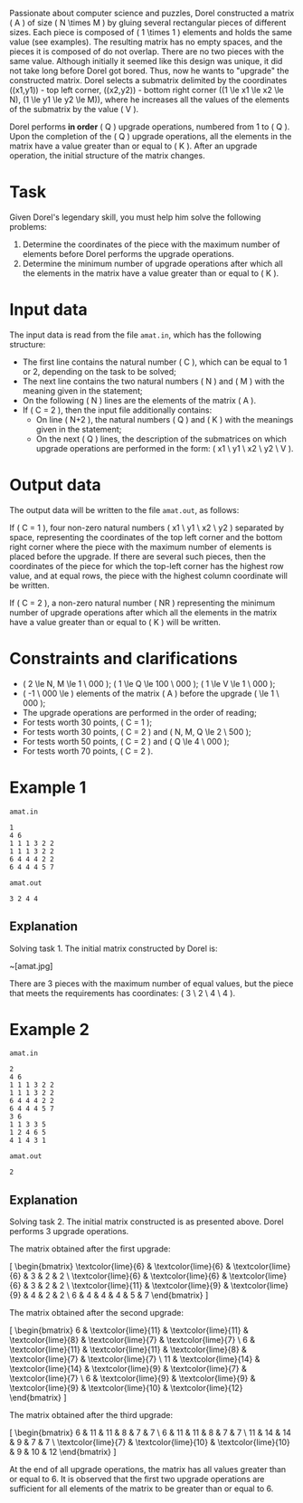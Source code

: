 Passionate about computer science and puzzles, Dorel constructed a matrix \( A \) of size \( N \times M \) by gluing several rectangular pieces of different sizes. Each piece is composed of \( 1 \times 1 \) elements and holds the same value (see examples). The resulting matrix has no empty spaces, and the pieces it is composed of do not overlap. There are no two pieces with the same value.
Although initially it seemed like this design was unique, it did not take long before Dorel got bored. Thus, now he wants to "upgrade" the constructed matrix. Dorel selects a submatrix delimited by the coordinates \((x1,y1)\) - top left corner, \((x2,y2)\) - bottom right corner (\(1 \le x1 \le x2 \le N\), \(1 \le y1 \le y2 \le M\)), where he increases all the values of the elements of the submatrix by the value \( V \).

Dorel performs **in order** \( Q \) upgrade operations, numbered from 1 to \( Q \). Upon the completion of the \( Q \) upgrade operations, all the elements in the matrix have a value greater than or equal to \( K \). After an upgrade operation, the initial structure of the matrix changes.

# Task
Given Dorel's legendary skill, you must help him solve the following problems:
1. Determine the coordinates of the piece with the maximum number of elements before Dorel performs the upgrade operations.
2. Determine the minimum number of upgrade operations after which all the elements in the matrix have a value greater than or equal to \( K \).

# Input data
The input data is read from the file `amat.in`, which has the following structure:
- The first line contains the natural number \( C \), which can be equal to 1 or 2, depending on the task to be solved;
- The next line contains the two natural numbers \( N \) and \( M \) with the meaning given in the statement;
- On the following \( N \) lines are the elements of the matrix \( A \).
- If \( C = 2 \), then the input file additionally contains:
  - On line \( N+2 \), the natural numbers \( Q \) and \( K \) with the meanings given in the statement;
  - On the next \( Q \) lines, the description of the submatrices on which upgrade operations are performed in the form: \( x1 \ y1 \ x2 \ y2 \ V \).

# Output data
The output data will be written to the file `amat.out`, as follows:

If \( C = 1 \), four non-zero natural numbers \( x1 \ y1 \ x2 \ y2 \) separated by space, representing the coordinates of the top left corner and the bottom right corner where the piece with the maximum number of elements is placed before the upgrade. If there are several such pieces, then the coordinates of the piece for which the top-left corner has the highest row value, and at equal rows, the piece with the highest column coordinate will be written.

If \( C = 2 \), a non-zero natural number \( NR \) representing the minimum number of upgrade operations after which all the elements in the matrix have a value greater than or equal to \( K \) will be written.

# Constraints and clarifications
- \( 2 \le N, M \le 1 \ 000 \); \( 1 \le Q \le 100 \ 000 \); \( 1 \le V \le 1 \ 000 \);
- \( -1 \ 000 \le \) elements of the matrix \( A \) before the upgrade \( \le 1 \ 000 \);
- The upgrade operations are performed in the order of reading;
- For tests worth 30 points, \( C = 1 \);
- For tests worth 30 points, \( C = 2 \) and \( N, M, Q \le 2 \ 500 \);
- For tests worth 50 points, \( C = 2 \) and \( Q \le 4 \ 000 \);
- For tests worth 70 points, \( C = 2 \).

# Example 1
`amat.in`
```
1
4 6
1 1 1 3 2 2
1 1 1 3 2 2
6 4 4 4 2 2
6 4 4 4 5 7
```
`amat.out`
```
3 2 4 4
```

## Explanation
Solving task 1. The initial matrix constructed by Dorel is:

~[amat.jpg]

There are 3 pieces with the maximum number of equal values, but the piece that meets the requirements has coordinates: \( 3 \ 2 \ 4 \ 4 \).

# Example 2
`amat.in`
```
2
4 6
1 1 1 3 2 2
1 1 1 3 2 2
6 4 4 4 2 2
6 4 4 4 5 7
3 6
1 1 3 3 5
1 2 4 6 5
4 1 4 3 1
```
`amat.out`
```
2
```

## Explanation
Solving task 2. The initial matrix constructed is as presented above. Dorel performs 3 upgrade operations.

The matrix obtained after the first upgrade:

\[
\begin{bmatrix} 
\textcolor{lime}{6} & \textcolor{lime}{6} & \textcolor{lime}{6} & 3 & 2 & 2 \\
\textcolor{lime}{6} & \textcolor{lime}{6} & \textcolor{lime}{6} & 3 & 2 & 2 \\
\textcolor{lime}{11} & \textcolor{lime}{9} & \textcolor{lime}{9} & 4 & 2 & 2 \\
6 & 4 & 4 & 4 & 5 & 7 
\end{bmatrix}
\]

The matrix obtained after the second upgrade:

\[
\begin{bmatrix} 
6 & \textcolor{lime}{11} & \textcolor{lime}{11} & \textcolor{lime}{8} & \textcolor{lime}{7} & \textcolor{lime}{7} \\
6 & \textcolor{lime}{11} & \textcolor{lime}{11} & \textcolor{lime}{8} & \textcolor{lime}{7} & \textcolor{lime}{7} \\
11 & \textcolor{lime}{14} & \textcolor{lime}{14} & \textcolor{lime}{9} & \textcolor{lime}{7} & \textcolor{lime}{7} \\
6 & \textcolor{lime}{9} & \textcolor{lime}{9} & \textcolor{lime}{9} & \textcolor{lime}{10} & \textcolor{lime}{12} 
\end{bmatrix}
\]

The matrix obtained after the third upgrade:

\[
\begin{bmatrix} 
6 & 11 & 11 & 8 & 7 & 7 \\
6 & 11 & 11 & 8 & 7 & 7 \\
11 & 14 & 14 & 9 & 7 & 7 \\
\textcolor{lime}{7} & \textcolor{lime}{10} & \textcolor{lime}{10} & 9 & 10 & 12 
\end{bmatrix}
\]

At the end of all upgrade operations, the matrix has all values greater than or equal to 6. It is observed that the first two upgrade operations are sufficient for all elements of the matrix to be greater than or equal to 6.